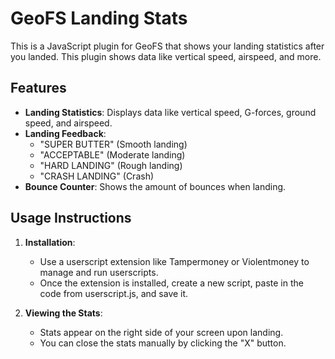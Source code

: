 # GeoFS Landing Stats

This is a JavaScript plugin for GeoFS that shows your landing statistics after you landed. This plugin shows data like vertical speed, airspeed, and more.

## Features

- **Landing Statistics**: Displays data like vertical speed, G-forces, ground speed, and airspeed.
- **Landing Feedback**:
  - "SUPER BUTTER" (Smooth landing)
  - "ACCEPTABLE" (Moderate landing)
  - "HARD LANDING" (Rough landing)
  - "CRASH LANDING" (Crash)
- **Bounce Counter**: Shows the amount of bounces when landing.

## Usage Instructions

1. **Installation**:
   - Use a userscript extension like Tampermoney or Violentmoney to manage and run userscripts.
   - Once the extension is installed, create a new script, paste in the code from userscript.js, and save it.

2. **Viewing the Stats**:
   - Stats appear on the right side of your screen upon landing.
   - You can close the stats manually by clicking the "X" button.
